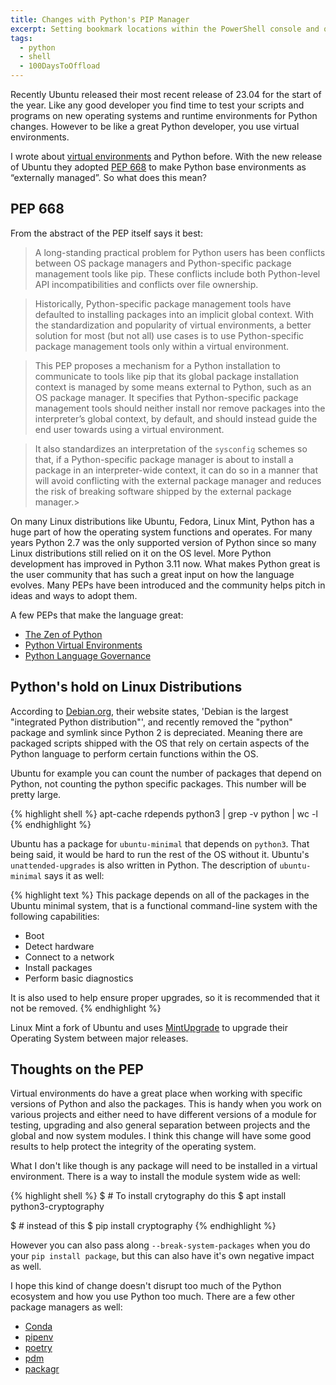 ```yaml
---
title: Changes with Python's PIP Manager
excerpt: Setting bookmark locations within the PowerShell console and quickly move into them
tags:
  - python
  - shell
  - 100DaysToOffload
---
```


Recently Ubuntu released their most recent release of 23.04 for the start of the year. Like any good developer you find time to test your scripts and programs on new operating systems and runtime environments for Python changes. However to be like a great Python developer, you use virtual environments.

I wrote about [virtual environments](https://claytonerrington.com/blog/python-virtual-environments/) and Python before. With the new release of Ubuntu they adopted [PEP 668](https://peps.python.org/pep-0668/) to make Python base environments as “externally managed”. So what does this mean?

## PEP 668

From the abstract of the PEP itself says it best:

> A long-standing practical problem for Python users has been conflicts between OS package managers and Python-specific package management tools like pip. These conflicts include both Python-level API incompatibilities and conflicts over file ownership.

> Historically, Python-specific package management tools have defaulted to installing packages into an implicit global context. With the standardization and popularity of virtual environments, a better solution for most (but not all) use cases is to use Python-specific package management tools only within a virtual environment.

> This PEP proposes a mechanism for a Python installation to communicate to tools like pip that its global package installation context is managed by some means external to Python, such as an OS package manager. It specifies that Python-specific package management tools should neither install nor remove packages into the interpreter’s global context, by default, and should instead guide the end user towards using a virtual environment.

> It also standardizes an interpretation of the `sysconfig` schemes so that, if a Python-specific package manager is about to install a package in an interpreter-wide context, it can do so in a manner that will avoid conflicting with the external package manager and reduces the risk of breaking software shipped by the external package manager.>

On many Linux distributions like Ubuntu, Fedora, Linux Mint, Python has a huge part of how the operating system functions and operates. For many years Python 2.7 was the only supported version of Python since so many Linux distributions still relied on it on the OS level. More Python development has improved in Python 3.11 now. What makes Python great is the user community that has such a great input on how the language evolves. Many PEPs have been introduced and the community helps pitch in ideas and ways to adopt them.

A few PEPs that make the language great:

- [The Zen of Python](https://peps.python.org/pep-0020/)
- [Python Virtual Environments](https://peps.python.org/pep-0405/)
- [Python Language Governance](https://peps.python.org/pep-0013/)

## Python's hold on Linux Distributions

According to [Debian.org](https://wiki.debian.org/Python), their website states, 'Debian is the largest "integrated Python distribution"', and recently removed the "python" package and symlink since Python 2 is depreciated. Meaning there are packaged scripts shipped with the OS that rely on certain aspects of the Python language to perform certain functions within the OS.

Ubuntu for example you can count the number of packages that depend on Python, not counting the python specific packages. This number will be pretty large.

{% highlight shell %}
apt-cache rdepends python3 | grep -v python | wc -l
{% endhighlight %}

Ubuntu has a package for `ubuntu-minimal` that depends on `python3`. That being said, it would be hard to run the rest of the OS without it. Ubuntu's `unattended-upgrades` is also written in Python. The description of `ubuntu-minimal` says it as well:

{% highlight text %}
This package depends on all of the packages in the Ubuntu minimal system, that is a functional command-line system with the following capabilities:

- Boot
- Detect hardware
- Connect to a network
- Install packages
- Perform basic diagnostics

It is also used to help ensure proper upgrades, so it is recommended that it not be removed.
{% endhighlight %}

Linux Mint a fork of Ubuntu and uses [MintUpgrade](https://github.com/linuxmint/mintupgrade/blob/master/usr/lib/linuxmint/mintupgrade/mintupgrade.py) to upgrade their Operating System between major releases.

## Thoughts on the PEP

Virtual environments do have a great place when working with specific versions of Python and also the packages. This is handy when you work on various projects and either need to have different versions of a module for testing, upgrading and also general separation between projects and the global and now system modules. I think this change will have some good results to help protect the integrity of the operating system.

What I don't like though is any package will need to be installed in a virtual environment. There is a way to install the module system wide as well:

{% highlight shell %}
$ # To install crytography do this
$ apt install python3-cryptography

$ # instead of this
$ pip install cryptography
{% endhighlight %}

However you can also pass along `--break-system-packages` when you do your `pip install package`, but this can also have it's own negative impact as well.

I hope this kind of change doesn't disrupt too much of the Python ecosystem and how you use Python too much. There are a few other package managers as well:

- [Conda](https://github.com/conda/conda/)
- [pipenv](https://github.com/pypa/pipenv)
- [poetry](https://python-poetry.org/)
- [pdm](https://pdm.fming.dev/)
- [packagr](https://www.packagr.app/)